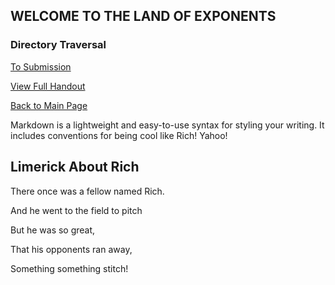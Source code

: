 
## WELCOME TO THE LAND OF EXPONENTS

### Directory Traversal

[To Submission](https://flashsonic6666.github.io/HandoutClutch/4b7f06ba46b04a1124e84a74e97ba31ccce229b5/problems/submission.html)

[View Full Handout](https://flashsonic6666.github.io/HandoutClutch/4b7f06ba46b04a1124e84a74e97ba31ccce229b5/handouts/exp.pdf)

[Back to Main Page](https://flashsonic6666.github.io/HandoutClutch/4b7f06ba46b04a1124e84a74e97ba31ccce229b5/)

Markdown is a lightweight and easy-to-use syntax for styling your writing. It includes conventions for being cool like Rich! Yahoo!

## Limerick About Rich

There once was a fellow named Rich.

And he went to the field to pitch

But he was so great,

That his opponents ran away,

Something something stitch!
